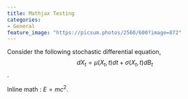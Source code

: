 ```yaml
---
title: Mathjax Testing
categories:
- General
feature_image: "https://picsum.photos/2560/600?image=872"
---
```


Consider the following stochastic differential equation,
$$ dX_t = \mu(X_t,t)dt + \sigma(X_t,t)dB_t $$.

Inline math : $E=mc^2$.

